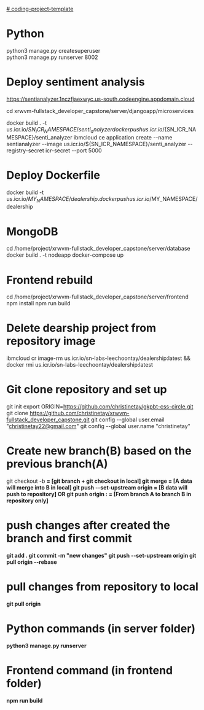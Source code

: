 [# coding-project-template](url)

# Python
python3 manage.py createsuperuser <br/>
python3 manage.py runserver 8002

# Deploy sentiment analysis
https://sentianalyzer.1nczfjaexwyc.us-south.codeengine.appdomain.cloud

cd xrwvm-fullstack_developer_capstone/server/djangoapp/microservices

docker build . -t us.icr.io/${SN_ICR_NAMESPACE}/senti_analyzer
docker push us.icr.io/${SN_ICR_NAMESPACE}/senti_analyzer
ibmcloud ce application create --name sentianalyzer --image us.icr.io/${SN_ICR_NAMESPACE}/senti_analyzer --registry-secret icr-secret --port 5000

# Deploy Dockerfile 
docker build -t us.icr.io/$MY_NAMESPACE/dealership .
docker push us.icr.io/$MY_NAMESPACE/dealership

# MongoDB
cd /home/project/xrwvm-fullstack_developer_capstone/server/database
docker build . -t nodeapp
docker-compose up

# Frontend rebuild
cd /home/project/xrwvm-fullstack_developer_capstone/server/frontend
npm install
npm run build


# Delete dearship project from repository image
ibmcloud cr image-rm us.icr.io/sn-labs-leechoontay/dealership:latest && docker rmi us.icr.io/sn-labs-leechoontay/dealership:latest


# Git clone repository and set up
git init
export ORIGIN=https://github.com/christinetay/gkpbt-css-circle.git
git clone https://github.com/christinetay/xrwvm-fullstack_developer_capstone.git
git config --global user.email "christinetay22@gmail.com"
git config --global user.name "christinetay"

# Create new branch(B) based on the previous branch(A)
git checkout -b <B> = [git branch + git checkout in local]
git merge <A> = [A data will merge into B in local]
git push --set-upstream origin <B> = [B data will push to repository]
OR
git push origin <A>:<B> = [From branch A to branch B in repository only]

# push changes after created the branch and first commit
git add .
git commit -m "new changes"
git push --set-upstream origin <B>
git pull origin <b> --rebase

# pull changes from repository to local
git pull origin <B>

# Python commands (in server folder)
python3 manage.py runserver

# Frontend command (in frontend folder)
npm run build

